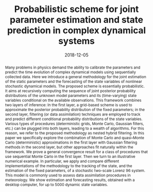 ---
title: "Probabilistic scheme for joint parameter estimation and state prediction in complex dynamical systems"
collection: publications
category: manuscripts
date: 2018-12-05
citation_with_links: '<strong>Pérez-Vieites, S.</strong>, <a href="https://servicios.urjc.es/pdi/ver/ines.perez">Mariño, I. P.</a>, & <a href="https://jmiguez.webs.tsc.uc3m.es/">Míguez, J.</a> (2018). Probabilistic scheme for joint parameter estimation and state prediction in complex dynamical systems. <i>Physical Review E</i>, 98(6), 063305.'
# permalink: /publication/2024-02-17-paper-title-number-4  # Commented out - no individual page
abstract: 'Many problems in physics demand the ability to calibrate the parameters and predict the time evolution of complex dynamical models using sequentially collected data. Here we introduce a general methodology for the joint estimation of the static parameters and the forecasting of the state variables of nonlinear stochastic dynamical models. The proposed scheme is essentially probabilistic. It aims at recursively computing the sequence of joint posterior probability distributions of the unknown model parameters and its (time-varying) state variables conditional on the available observations. This framework combines two layers of inference: In the first layer, a grid-based scheme is used to approximate the posterior probability distribution of the fixed parameters; in the second layer, filtering (or data assimilation) techniques are employed to track and predict different conditional probability distributions of the state variables. Various types of procedures (deterministic grids, Monte Carlo, Gaussian filters, etc.) can be plugged into both layers, leading to a wealth of algorithms. For this reason, we refer to the proposed methodology as nested hybrid filtering. In this paper we specifically explore the combination of Monte Carlo and quasi–Monte Carlo (deterministic) approximations in the first layer with Gaussian filtering methods in the second layer, but other approaches fit naturally within the framework. We prove a general convergence result for a class of procedures that use sequential Monte Carlo in the first layer. Then we turn to an illustrative numerical example. In particular, we apply and compare different implementations of the methodology to the tracking of the state, and the estimation of the fixed parameters, of a stochastic two-scale Lorenz 96 system. This model is commonly used to assess data assimilation procedures in meteorology. We show estimation and forecasting results, obtained with a desktop computer, for up to 5000 dynamic state variables.'
#paperurl: 'http://sarapv.github.io/files/paper/perez2018probabilistic.pdf'
doiurl: 'https://doi.org/10.1103/PhysRevE.98.063305'
bibtexurl: 'http://sarapv.github.io/files/bibtex/perez2018probabilistic.txt'
arxivurl: 'https://arxiv.org/abs/1708.03730'
code: 'https://github.com/sarapv/Perez-Vieites2018_NestedHybridFilter'
---